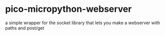 # pico-micropython-webserver
a simple wrapper for the socket library that lets you make a webserver with paths and post/get
